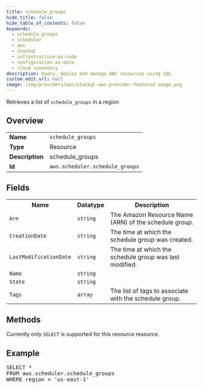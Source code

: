 ```yaml
---
title: schedule_groups
hide_title: false
hide_table_of_contents: false
keywords:
  - schedule_groups
  - scheduler
  - aws
  - stackql
  - infrastructure-as-code
  - configuration-as-data
  - cloud inventory
description: Query, deploy and manage AWS resources using SQL
custom_edit_url: null
image: /img/providers/aws/stackql-aws-provider-featured-image.png
---
```

Retrieves a list of <code>schedule_groups</code> in a region

## Overview
<table><tbody>
<tr><td><b>Name</b></td><td><code>schedule_groups</code></td></tr>
<tr><td><b>Type</b></td><td>Resource</td></tr>
<tr><td><b>Description</b></td><td>schedule_groups</td></tr>
<tr><td><b>Id</b></td><td><code>aws.scheduler.schedule_groups</code></td></tr>
</tbody></table>

## Fields
<table><tbody>
<tr><th>Name</th><th>Datatype</th><th>Description</th></tr>
<tr><td><code>Arn</code></td><td><code>string</code></td><td>The Amazon Resource Name (ARN) of the schedule group.</td></tr>
<tr><td><code>CreationDate</code></td><td><code>string</code></td><td>The time at which the schedule group was created.</td></tr>
<tr><td><code>LastModificationDate</code></td><td><code>string</code></td><td>The time at which the schedule group was last modified.</td></tr>
<tr><td><code>Name</code></td><td><code>string</code></td><td></td></tr>
<tr><td><code>State</code></td><td><code>string</code></td><td></td></tr>
<tr><td><code>Tags</code></td><td><code>array</code></td><td>The list of tags to associate with the schedule group.</td></tr>

</tbody></table>

## Methods
Currently only <code>SELECT</code> is supported for this resource resource.

## Example
<pre>
SELECT *<br/>FROM aws.scheduler.schedule_groups<br/>WHERE region = 'us-east-1'
</pre>
